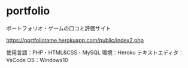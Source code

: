 # portfolio
ポートフォリオ・ゲームの口コミ評価サイト

https://portfoliotame.herokuapp.com/public/index2.php

使用言語：PHP・HTML&CSS・MySQL
環境：Heroku
テキストエディタ：VsCode
OS：Windows10

